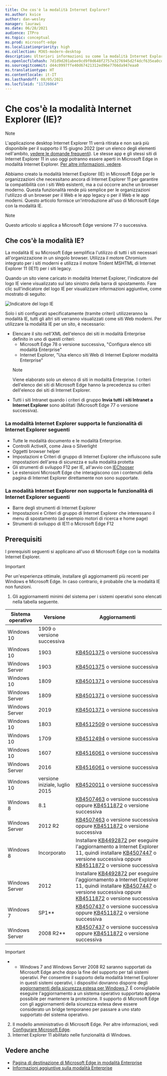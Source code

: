 ```yaml
---
title: Che cos'è la modalità Internet Explorer?
ms.author: kvice
author: dan-wesley
manager: laurawi
ms.date: 06/28/2021
audience: ITPro
ms.topic: conceptual
ms.prod: microsoft-edge
ms.localizationpriority: high
ms.collection: M365-modern-desktop
description: Ulteriori informazioni su come la modalità Internet Explorer di Microsoft Edge consente di accedere ai siti che necessitano di Internet Explorer 11, oltre all'accesso ai siti moderni.
ms.openlocfilehash: 7d1d9d201abee9cd9f0d648f2757e3276945d2f4dcf635ea0cd17a64e684aec4
ms.sourcegitcommit: d44c0997ffe40d67421312ed96e7766da947eaa0
ms.translationtype: HT
ms.contentlocale: it-IT
ms.lasthandoff: 08/05/2021
ms.locfileid: "11726064"
---
```

# <a name="what-is-internet-explorer-ie-mode"></a>Che cos'è la modalità Internet Explorer (IE)?

>[!Note]
> L'applicazione desktop Internet Explorer 11 verrà ritirata e non sarà più disponibile per il supporto il 15 giugno 2022 (per un elenco degli elementi nell'ambito, [vedere le domande frequenti](https://techcommunity.microsoft.com/t5/windows-it-pro-blog/internet-explorer-11-desktop-app-retirement-faq/ba-p/2366549)). Le stesse app e gli stessi siti di Internet Explorer 11 in uso oggi potranno essere aperti in Microsoft Edge in modalità Internet Explorer. [Per altre informazioni, vedere](https://blogs.windows.com/windowsexperience/2021/05/19/the-future-of-internet-explorer-on-windows-10-is-in-microsoft-edge/).

Abbiamo creato la modalità Internet Explorer (IE) in Microsoft Edge per le organizzazioni che necessitano ancora di Internet Explorer 11 per garantire la compatibilità con i siti Web esistenti, ma a cui occorre anche un browser moderno. Questa funzionalità rende più semplice per le organizzazioni l'utilizzo di un browser per il Web e le app legacy o per il Web e le app moderni. Questo articolo fornisce un'introduzione all'uso di Microsoft Edge con la modalità IE.

> [!NOTE]
> Questo articolo si applica a Microsoft Edge versione 77 o successiva.

## <a name="what-is-ie-mode"></a>Che cos'è la modalità IE?

La modalità IE su Microsoft Edge semplifica l'utilizzo di tutti i siti necessari all'organizzazione in un singolo browser. Utilizza il motore Chromium integrato per i siti moderni e utilizza il motore Trident MSHTML di Internet Explorer 11 (IE11) per i siti legacy.

Quando un sito viene caricato in modalità Internet Explorer, l'indicatore del logo IE viene visualizzato sul lato sinistro della barra di spostamento. Fare clic sull'indicatore del logo IE per visualizzare informazioni aggiuntive, come mostrato di seguito:

  ![Indicatore del logo IE](./media/ie-mode/ie-logo-indicator1.png)

Solo i siti configurati specificatamente (tramite criteri) utilizzeranno la modalità IE, tutti gli altri siti verranno visualizzati come siti Web moderni. Per utilizzare la modalità IE per un sito, è necessario:

- Elencare il sito nell'XML dell'elenco dei siti in modalità Enterprise definito in uno di questi criteri:
  - Microsoft Edge 78 o versione successiva, "Configura elenco siti modalità Enterprise"
  - Internet Explorer, "Usa elenco siti Web di Internet Explorer modalità Enterprise"
  > [!NOTE]
  > Viene elaborato solo un elenco di siti in modalità Enterprise. I criteri dell'elenco dei siti di Microsoft Edge hanno la precedenza su criteri dell'elenco dei siti di Internet Explorer.
- Tutti i siti Intranet quando i criteri di gruppo **Invia tutti i siti Intranet a Internet Explorer** sono abilitati (Microsoft Edge 77 o versione successiva).

### <a name="ie-mode-supports-the-following-internet-explorer-functionality"></a>La modalità Internet Explorer supporta le funzionalità di Internet Explorer seguenti

- Tutte le modalità documento e le modalità Enterprise.
- Controlli ActiveX, come Java o Silverlight
- Oggetti browser helper 
- Impostazioni e Criteri di gruppo di Internet Explorer che influiscono sulle impostazioni dell'area di sicurezza e sulla modalità protetta
- Gli strumenti di sviluppo F12 per IE, all'avvio con [IEChooser](/office/dev/add-ins/testing/debug-add-ins-using-f12-developer-tools-on-windows-10)
- Le estensioni Microsoft Edge che interagiscono con i contenuti della pagina di Internet Explorer direttamente non sono supportate.

### <a name="ie-mode-doesnt-support-the-following-internet-explorer-functionality"></a>La modalità Internet Explorer non supporta le funzionalità di Internet Explorer seguenti

- Barre degli strumenti di Internet Explorer
- Impostazioni e Criteri di gruppo di Internet Explorer che interessano il menu di spostamento (ad esempio motori di ricerca e home page)
- Strumenti di sviluppo di IE11 o Microsoft Edge F12

## <a name="prerequisites"></a>Prerequisiti

I prerequisiti seguenti si applicano all'uso di Microsoft Edge con la modalità Internet Explorer.

> [!IMPORTANT]
> Per un'esperienza ottimale, installare gli aggiornamenti più recenti per Windows e Microsoft Edge. In caso contrario, è probabile che la modalità IE non funzioni.

1. Gli aggiornamenti minimi del sistema per i sistemi operativi sono elencati nella tabella seguente.

 | Sistema operativo | Versione       | Aggiornamenti |
 |------------------|---------------|---------|
 | Windows 10       | 1909 o versione successiva |         |
 | Windows 10       | 1903          | [KB4501375](https://support.microsoft.com/help/4501375/windows-10-update-kb4501375) o versione successiva |
 | Windows Server   | 1903          | [KB4501375](https://support.microsoft.com/help/4501375/windows-10-update-kb4501375) o versione successiva |
 | Windows 10       | 1809          | [KB4501371](https://support.microsoft.com/help/4501371/windows-10-update-kb4501371) o versione successiva |
 | Windows Server   | 1809          | [KB4501371](https://support.microsoft.com/help/4501371/windows-10-update-kb4501371) o versione successiva |
 | Windows Server   | 2019          | [KB4501371](https://support.microsoft.com/help/4501371/windows-10-update-kb4501371) o versione successiva |
 | Windows 10       | 1803          | [KB4512509](https://support.microsoft.com/help/4512509/windows-10-update-kb4512509) o versione successiva |
 | Windows 10       | 1709          | [KB4512494](https://support.microsoft.com/help/4512494/windows-10-update-kb4512494) o versione successiva |
 | Windows 10       | 1607          | [KB4516061](https://support.microsoft.com/help/4516061/windows-10-update-kb4516061) o versione successiva |
 | Windows Server   | 2016          | [KB4516061](https://support.microsoft.com/help/4516061/windows-10-update-kb4516061) o versione successiva |
 | Windows 10       | versione iniziale, luglio 2015 | [KB4520011](https://support.microsoft.com/help/4520011/windows-10-update-kb4520011) o versione successiva |
 | Windows 8       | 8.1              | [KB4507463](https://support.microsoft.com/help/4507463/july-16-2019-kb4507463-os-build-preview-of-monthly-rollup) o versione successiva oppure [KB4511872](https://support.microsoft.com/help/4511872/cumulative-security-update-for-internet-explorer) o versione successiva |
 | Windows Server   | 2012 R2       | [KB4507463](https://support.microsoft.com/help/4507463/july-16-2019-kb4507463-os-build-preview-of-monthly-rollup) o versione successiva oppure [KB4511872](https://support.microsoft.com/help/4511872/cumulative-security-update-for-internet-explorer) o versione successiva |
 | Windows 8  | Incorporato            | Installare [KB4492872](https://support.microsoft.com/help/4492872/update-for-internet-explorer-april-16-2019) per eseguire l'aggiornamento a Internet Explorer 11, quindi installare [KB4507447](https://support.microsoft.com/help/4507447/windows-server-2012-update-kb4507447) o versione successiva oppure [KB4511872](https://support.microsoft.com/help/4511872/cumulative-security-update-for-internet-explorer) o versione successiva |
 | Windows Server   | 2012           | Installare [KB4492872](https://support.microsoft.com/help/4492872/update-for-internet-explorer-april-16-2019) per eseguire l'aggiornamento a Internet Explorer 11, quindi installare [KB4507447](https://support.microsoft.com/help/4507447/windows-server-2012-update-kb4507447) o versione successiva oppure [KB4511872](https://support.microsoft.com/help/4511872/cumulative-security-update-for-internet-explorer) o versione successiva |
 | Windows 7        |  SP1**        | [KB4507437](https://support.microsoft.com/help/4507437/windows-7-update-kb4507437) o versione successiva oppure [KB4511872](https://support.microsoft.com/help/4511872/cumulative-security-update-for-internet-explorer) o versione successiva |
 | Windows Server   |  2008 R2**    | [KB4507437](https://support.microsoft.com/help/4507437/windows-7-update-kb4507437) o versione successiva oppure [KB4511872](https://support.microsoft.com/help/4511872/cumulative-security-update-for-internet-explorer) o versione successiva |
  > [!IMPORTANT]
  > * * Windows 7 and Windows Server 2008 R2 saranno supportati da Microsoft Edge anche dopo la fine del supporto per tali sistemi operativi. Per consentire il supporto della modalità Internet Explorer in questi sistemi operativi, i dispositivi dovranno disporre degli [aggiornamenti della sicurezza estesa per Windows 7](https://support.microsoft.com/help/4527878/faq-about-extended-security-updates-for-windows-7). È consigliabile eseguire l'aggiornamento a un sistema operativo supportato appena possibile per mantenere la protezione. Il supporto di Microsoft Edge con gli aggiornamenti della sicurezza estesa deve essere considerato un bridge temporaneo per passare a uno stato supportato del sistema operativo.

2. Il modello amministrativo di Microsoft Edge. Per altre informazioni, vedi [Configurare Microsoft Edge](./configure-microsoft-edge.md).
3. Internet Explorer 11 abilitato nelle funzionalità di Windows.

## <a name="see-also"></a>Vedere anche

- [Pagina di destinazione di Microsoft Edge in modalità Enterprise](https://aka.ms/EdgeEnterprise)
- [Informazioni aggiuntive sulla modalità Enterprise](/internet-explorer/ie11-deploy-guide/enterprise-mode-overview-for-ie11)